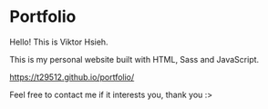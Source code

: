 # Portfolio

Hello! This is Viktor Hsieh.

This is my personal website built with HTML, Sass and JavaScript.

https://t29512.github.io/portfolio/

Feel free to contact me if it interests you, thank you :>
